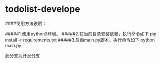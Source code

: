 # todolist-develope


####使用方法说明：

#####1.使用python3环境。
#####2.在当前目录安装依赖，执行命令如下
    pip install -r requirements.txt
#####3.启动main.py脚本，执行命令如下
    python main.py

此分支为开发分支


